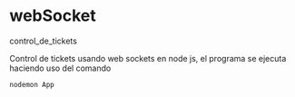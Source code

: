 # webSocket
control_de_tickets

Control de tickets usando web sockets en node js, el programa se ejecuta haciendo uso del comando 

    nodemon App
